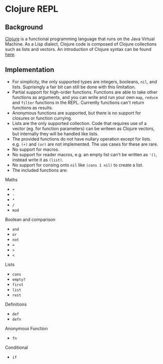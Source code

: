 # Clojure REPL
## Background
[Clojure](https://clojure.org/) is a functional programming language that runs on the Java Virtual Machine. As a Lisp dialect, Clojure code is composed of Clojure collections such as lists and vectors. An introduction of Clojure syntax can be found [here](https://learnxinyminutes.com/docs/clojure/).
## Implementation
- For simplicity, the only supported types are integers, booleans, `nil`, and lists. Suprisingly a fair bit can still be done with this limitation.
- Partial support for high-order functions. Functions are able to take other functions as arguments, and you can write and run your own `map`, `reduce` and `filter` functions in the REPL. Currently functions can't return functions as results.
- Anonymous functions are supported, but there is no support for closures or function currying.
- Lists are the only supported collection. Code that requires use of a vector (eg. for function parameters) can be writeen as Clojure vectors, but internally they will be handled like lists.
- The provided functions do not have nullary operation except for lists. e.g. `(+)` and `(or)` are not implemented. The use cases for these are rare.
- No support for macros.
- No support for reader macros, e.g. an empty list can't be written as `'()`, instead write it as `(list)`.
- No support for consing onto `nil` like `(cons 1 nil)` to create a list.
- The included functions are:

 Maths
  - `+`
  - `-`
  - `*`
  - `/`
  - `mod`
    
 Boolean and comparison
  - `and`
  - `or`
  - `not`
  - `=`
  - `>`
  - `<`

 Lists
  - `cons`
  - `empty?`
  - `first`
  - `list`
  - `rest`
 
 Definitions
  - `def`
  - `defn`

 Anonymous Function
  - `fn`
 
 Conditional
  - `if`